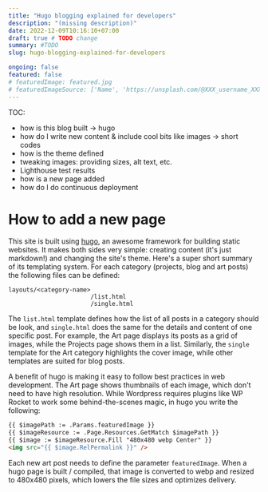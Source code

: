 ```yaml
---
title: "Hugo blogging explained for developers"
description: "(missing description)"
date: 2022-12-09T10:16:10+07:00
draft: true # TODO change
summary: #TODO
slug: hugo-blogging-explained-for-developers

ongoing: false
featured: false
# featuredImage: featured.jpg
# featuredImageSource: ['Name', 'https://unsplash.com/@XXX_username_XXX?utm_source=unsplash&utm_medium=referral&utm_content=creditCopyText']
---
```


TOC:
- how is this blog built -> hugo
- how do I write new content & include cool bits like images -> short codes
- how is the theme defined
- tweaking images: providing sizes, alt text, etc.
- Lighthouse test results
- how is a new page added
- how do I do continuous deployment

# How to add a new page
This site is built using [hugo](https://gohugo.io/), an awesome framework for building static websites. It makes both sides very simple: creating content (it's just markdown!) and changing the site's theme.
Here's a super short summary of its templating system. For each category (projects, blog and art posts) the following files can be defined:

```text
layouts/<category-name>
                       /list.html
                       /single.html
```

The `list.html` template defines how the list of all posts in a category should be look, and `single.html` does the same for the details and content of one specific post.  For example, the Art page displays its posts as a grid of images, while the Projects page shows them in a list. Similarly, the `single` template for the Art category highlights the cover image, while other templates are suited for blog posts.
<!-- If they aren't provided, hugo uses the default list and single template files. -->

A benefit of hugo is making it easy to follow best practices in web development. The Art page shows thumbnails of each image, which don't need to have high resolution. While Wordpress requires plugins like WP Rocket to work some behind-the-scenes magic, in hugo you write the following:

```html
{{ $imagePath := .Params.featuredImage }}
{{ $imageResource := .Page.Resources.GetMatch $imagePath }}
{{ $image := $imageResource.Fill "480x480 webp Center" }}
<img src="{{ $image.RelPermalink }}" />
```

Each new art post needs to define the parameter `featuredImage`. When a hugo page is built / compiled, that image is converted to webp and resized to 480x480 pixels, which lowers the file sizes and optimizes delivery.